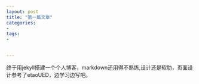 ```yaml
---
layout: post
title: "第一篇文章"
categories:
- 
tags:
- 


---
```



终于用jekyll搭建一个个人博客，markdown还用得不熟练,设计还是软肋，页面设计参考了etaoUED，边学习边写吧。



